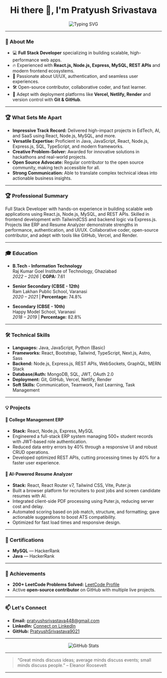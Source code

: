 <h1 align="center">Hi there 👋, I'm Pratyush Srivastava</h1>
<p align="center">
  <img src="https://readme-typing-svg.herokuapp.com?font=Fira+Code&size=24&pause=1000&center=true&vCenter=true&width=550&lines=Full+Stack+Developer;React+%7C+Node+%7C+MySQL+Expert;Open+Source+Contributor;AI+Project+Builder;Always+Learning+%26+Building" alt="Typing SVG" />
</p>

---

### 🚀 About Me

- 💻 **Full Stack Developer** specializing in building scalable, high-performance web apps.
- 🔥 Experienced with **React.js, Node.js, Express, MySQL, REST APIs** and modern frontend ecosystems.
- 🎨 Passionate about UI/UX, authentication, and seamless user experiences.
- 🛠️ Open-source contributor, collaborative coder, and fast learner.
- 🌟 Adept with deployment platforms like **Vercel, Netlify, Render** and version control with **Git & GitHub**.

---

### 🏆 What Sets Me Apart

- **Impressive Track Record:** Delivered high-impact projects in EdTech, AI, and SaaS using React, Node.js, MySQL, and more.
- **Versatile Expertise:** Proficient in Java, JavaScript, React, Node.js, Express.js, SQL, TypeScript, and modern frameworks.
- **Creative Problem-Solver:** Awarded for innovative solutions in hackathons and real-world projects.
- **Open Source Advocate:** Regular contributor to the open source community, making tech accessible for all.
- **Strong Communication:** Able to translate complex technical ideas into actionable business insights.

---

### 🏆 Professional Summary

Full Stack Developer with hands-on experience in building scalable web applications using React.js, Node.js, MySQL, and REST APIs. Skilled in frontend development with TailwindCSS and backend logic via Express.js. Projects like ERP and Resume Analyzer demonstrate strengths in performance, authentication, and UI/UX. Collaborative coder, open-source contributor, and adept with tools like GitHub, Vercel, and Render.

---

### 🎓 Education

- **B.Tech - Information Technology**  
  Raj Kumar Goel Institute of Technology, Ghaziabad  
  _2022 – 2026_ | **CGPA:** 7.61

- **Senior Secondary (CBSE - 12th)**  
  Ram Lakhan Public School, Varanasi  
  _2020 – 2021_ | **Percentage:** 74.8%

- **Secondary (CBSE - 10th)**  
  Happy Model School, Varanasi  
  _2018 – 2019_ | **Percentage:** 82.8%

---

### 🛠️ Technical Skills

- **Languages:** Java, JavaScript, Python (Basic)
- **Frameworks:** React, Bootstrap, Tailwind, TypeScript, Next.js, Astro, Sass
- **Backend:** Node.js, Express.js, REST APIs, WebSockets, GraphQL, MERN Stack
- **Database/Auth:** MongoDB, SQL, JWT, OAuth 2.0
- **Deployment:** Git, GitHub, Vercel, Netlify, Render
- **Soft Skills:** Communication, Teamwork, Fast Learning, Task Management

---

### 💡 Projects

#### 🚀 College Management ERP
- **Stack:** React, Node.js, Express, MySQL
- Engineered a full-stack ERP system managing 500+ student records with JWT-based role authentication.
- Reduced data entry errors by 40% through a responsive UI and robust CRUD operations.
- Developed optimized REST APIs, cutting processing times by 40% for a faster user experience.

#### 🤖 AI-Powered Resume Analyzer
- **Stack:** React, React Router v7, Tailwind CSS, Vite, Puter.js
- Built a browser platform for recruiters to post jobs and screen candidate resumes with AI.
- Integrated client-side PDF processing using Puter.js, reducing server cost and delay.
- Automated scoring based on job match, structure, and formatting; gave actionable suggestions to boost ATS compatibility.
- Optimized for fast load times and responsive design.

---

### 📜 Certifications

- **MySQL** — HackerRank
- **Java** — HackerRank

---

### 🏅 Achievements

- **200+ LeetCode Problems Solved:** [LeetCode Profile](#)
- Active **open-source contributor** on GitHub with multiple live projects.

---

### 📫 Let's Connect

- **Email:** pratyushsrivastava448@gmail.com
- **LinkedIn:** [Connect on LinkedIn](https://www.linkedin.com/in/pratyushsrivastava1420/)
- **GitHub:** [PratyushSrivastava9021](https://github.com/PratyushSrivastava9021)

---

<p align="center">
  <img src="https://github-readme-stats.vercel.app/api?username=PratyushSrivastava9021&show_icons=true&hide_title=true" alt="GitHub Stats" />
</p>

---

> “Great minds discuss ideas; average minds discuss events; small minds discuss people.” – Eleanor Roosevelt

---

<!--
👀 Recruiters: Looking for a passionate, creative, and impact-driven engineer? I’m ready to join your mission and make a difference!
-->
